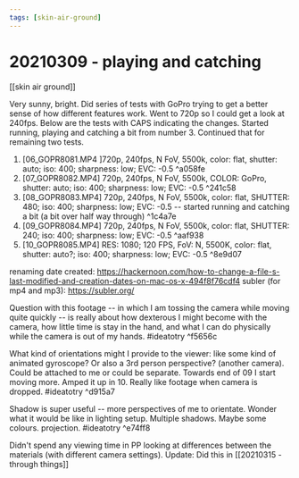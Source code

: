 ```yaml
---
tags: [skin-air-ground] 
---
```


# 20210309 - playing and catching

[[skin air ground]]

Very sunny, bright. Did series of tests with GoPro trying to get a better sense of how different features work. Went to 720p so I could get a look at 240fps. Below are the tests with CAPS indicating the changes. Started running, playing and catching a bit from number 3. Continued that for remaining two tests. 

1. [06_GOPR8081.MP4 ]720p, 240fps, N FoV, 5500k, color: flat, shutter: auto; iso: 400; sharpness: low; EVC: -0.5 ^a058fe
2. [07_GOPR8082.MP4] 720p, 240fps, N FoV, 5500k, COLOR: GoPro, shutter: auto; iso: 400; sharpness: low; EVC: -0.5 ^241c58
3. [08_GOPR8083.MP4] 720p, 240fps, N FoV, 5500k, color: flat, SHUTTER: 480; iso: 400; sharpness: low; EVC: -0.5 -- started running and catching a bit (a bit over half way through) ^1c4a7e
4. [09_GOPR8084.MP4] 720p, 240fps, N FoV, 5500k, color: flat, SHUTTER: 240; iso: 400; sharpness: low; EVC: -0.5 ^aaf938
5.  [10_GOPR8085.MP4] RES: 1080; 120 FPS, FoV: N, 5500K, color: flat, shutter: auto?; iso: 400; sharpness: low; EVC: -0.5 ^8e9d07

renaming date created: https://hackernoon.com/how-to-change-a-file-s-last-modified-and-creation-dates-on-mac-os-x-494f8f76cdf4
subler (for mp4 and mp3): https://subler.org/

Question with this footage -- in which I am tossing the camera while moving quite quickly -- is really about how dexterous I might become with the camera, how little time is stay in the hand, and what I can do physically while the camera is out of my hands. #ideatotry ^f5656c

What kind of orientations might I provide to the viewer: like some kind of animated gyroscope? Or also a 3rd person perspective? (another camera). Could be attached to me or could be separate. Towards end of 09 I start moving more. Amped it up in 10. Really like footage when camera is dropped. #ideatotry   ^d915a7

Shadow is super useful -- more perspectives of me to orientate. Wonder what it would be like in lighting setup. Multiple shadows. Maybe some colours. projection. #ideatotry  ^e74ff8

Didn't spend any viewing time in PP looking at differences between the materials (with different camera settings). Update: Did this in [[20210315 - through things]]

